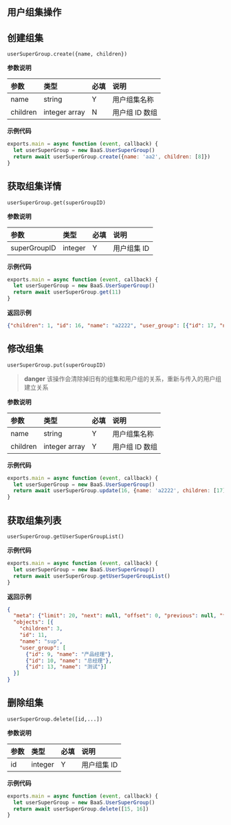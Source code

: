 ## 用户组集操作


## 创建组集
`userSuperGroup.create({name, children})`

**参数说明**

| 参数    | 类型   | 必填 | 说明 |
| :----- | :----- | :-- | :-- |
| name   | string | Y   | 用户组集名称 |
| children   | integer array | N   | 用户组 ID 数组|

**示例代码**

```javascript
exports.main = async function (event, callback) {
  let userSuperGroup = new BaaS.UserSuperGroup()
  return await userSuperGroup.create({name: 'aa2', children: [8]})
}
```

## 获取组集详情
`userSuperGroup.get(superGroupID)`

**参数说明**

| 参数    | 类型   | 必填 | 说明 |
| :----- | :----- | :-- | :-- |
| superGroupID   | integer | Y   | 用户组集 ID |

**示例代码**

```javascript
exports.main = async function (event, callback) {
  let userSuperGroup = new BaaS.UserSuperGroup()
  return await userSuperGroup.get(11)
}
```
**返回示例**

```json
{"children": 1, "id": 16, "name": "a2222", "user_group": [{"id": 17, "name": "vvv"}]}
```

## 修改组集
`userSuperGroup.put(superGroupID)`

> **danger**
> 该操作会清除掉旧有的组集和用户组的关系，重新与传入的用户组建立关系

**参数说明**

| 参数    | 类型   | 必填 | 说明 |
| :----- | :----- | :-- | :-- |
| name   | string | Y   | 用户组集名称 |
| children   | integer array | Y   | 用户组 ID 数组|

**示例代码**

```javascript
exports.main = async function (event, callback) {
  let userSuperGroup = new BaaS.UserSuperGroup()
  return await userSuperGroup.update(16, {name: 'a2222', children: [17]})
}
```

## 获取组集列表
`userSuperGroup.getUserSuperGroupList()`

**示例代码**

```javascript
exports.main = async function (event, callback) {
  let userSuperGroup = new BaaS.UserSuperGroup()
  return await userSuperGroup.getUserSuperGroupList()
}
```
**返回示例**

```json
{
  "meta": {"limit": 20, "next": null, "offset": 0, "previous": null, "total_count": 1},
  "objects": [{
    "children": 3,
    "id": 11,
    "name": "sup",
    "user_group": [
      {"id": 9, "name": "产品经理"},
      {"id": 10, "name": "总经理"},
      {"id": 13, "name": "测试"}]
  }]
}
```

## 删除组集
`userSuperGroup.delete([id,...])`

**参数说明**

| 参数    | 类型   | 必填 | 说明 |
| :----- | :----- | :-- | :-- |
| id   | integer | Y   | 用户组集 ID |

**示例代码**

```javascript
exports.main = async function (event, callback) {
  let userSuperGroup = new BaaS.UserSuperGroup()
  return await userSuperGroup.delete([15, 16])
}
```